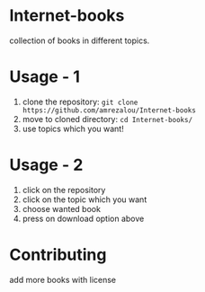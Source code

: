 # Internet-books
collection of books in different topics.

# Usage - 1
1. clone the repository: ``` git clone https://github.com/amrezalou/Internet-books ```
2. move to cloned directory: ``` cd Internet-books/ ```
3. use topics which you want!

# Usage - 2
1. click on the repository
2. click on the topic which you want
3. choose wanted book
4. press on download option above

# Contributing
add more books with license 
